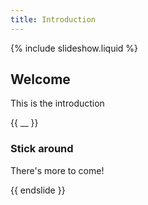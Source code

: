 ```yaml
---
title: Introduction
---
```


{% include slideshow.liquid %}

## Welcome

This is the introduction

{{ __ }}

### Stick around

There's more to come!

{{ endslide }}
